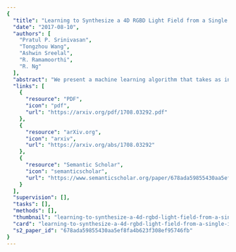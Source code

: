 ```yaml
---
{
  "title": "Learning to Synthesize a 4D RGBD Light Field from a Single Image",
  "date": "2017-08-10",
  "authors": [
    "Pratul P. Srinivasan",
    "Tongzhou Wang",
    "Ashwin Sreelal",
    "R. Ramamoorthi",
    "R. Ng"
  ],
  "abstract": "We present a machine learning algorithm that takes as input a 2D RGB image and synthesizes a 4D RGBD light field (color and depth of the scene in each ray direction). For training, we introduce the largest public light field dataset, consisting of over 3300 plenoptic camera light fields of scenes containing flowers and plants. Our synthesis pipeline consists of a convolutional neural network (CNN) that estimates scene geometry, a stage that renders a Lambertian light field using that geometry, and a second CNN that predicts occluded rays and non-Lambertian effects. Our algorithm builds on recent view synthesis methods, but is unique in predicting RGBD for each light field ray and improving unsupervised single image depth estimation by enforcing consistency of ray depths that should intersect the same scene point.",
  "links": [
    {
      "resource": "PDF",
      "icon": "pdf",
      "url": "https://arxiv.org/pdf/1708.03292.pdf"
    },
    {
      "resource": "arXiv.org",
      "icon": "arxiv",
      "url": "https://arxiv.org/abs/1708.03292"
    },
    {
      "resource": "Semantic Scholar",
      "icon": "semanticscholar",
      "url": "https://www.semanticscholar.org/paper/678ada59855430aa5ef8fa4b623f308ef95746fb"
    }
  ],
  "supervision": [],
  "tasks": [],
  "methods": [],
  "thumbnail": "learning-to-synthesize-a-4d-rgbd-light-field-from-a-single-image-thumb.jpg",
  "card": "learning-to-synthesize-a-4d-rgbd-light-field-from-a-single-image-card.jpg",
  "s2_paper_id": "678ada59855430aa5ef8fa4b623f308ef95746fb"
}
---
```


